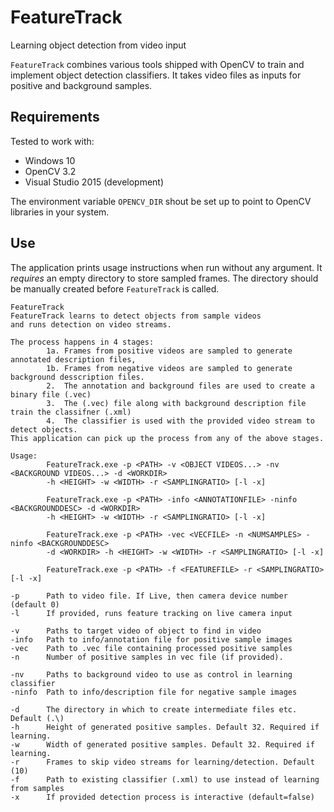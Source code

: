 # FeatureTrack
Learning object detection from video input

`FeatureTrack` combines various tools shipped with OpenCV to train and implement object detection classifiers. It takes video files as inputs for positive and background samples.

## Requirements
Tested to work with:

* Windows 10
* OpenCV 3.2
* Visual Studio 2015 (development)

The environment variable `OPENCV_DIR` shout be set up to point to OpenCV libraries in your system.

## Use
The application prints usage instructions when run without any argument. It *requires* an empty directory to store sampled frames. The directory should be manually created before `FeatureTrack` is called.

```
FeatureTrack
FeatureTrack learns to detect objects from sample videos
and runs detection on video streams.

The process happens in 4 stages:
        1a. Frames from positive videos are sampled to generate annotated description files,
        1b. Frames from negative videos are sampled to generate background desscription files.
        2.  The annotation and background files are used to create a binary file (.vec)
        3.  The (.vec) file along with background description file train the classifner (.xml)
        4.  The classifier is used with the provided video stream to detect objects.
This application can pick up the process from any of the above stages.

Usage:
        FeatureTrack.exe -p <PATH> -v <OBJECT VIDEOS...> -nv <BACKGROUND VIDEOS...> -d <WORKDIR>
        -h <HEIGHT> -w <WIDTH> -r <SAMPLINGRATIO> [-l -x]

        FeatureTrack.exe -p <PATH> -info <ANNOTATIONFILE> -ninfo <BACKGROUNDDESC> -d <WORKDIR>
        -h <HEIGHT> -w <WIDTH> -r <SAMPLINGRATIO> [-l -x]

        FeatureTrack.exe -p <PATH> -vec <VECFILE> -n <NUMSAMPLES> -ninfo <BACKGROUNDDESC>
        -d <WORKDIR> -h <HEIGHT> -w <WIDTH> -r <SAMPLINGRATIO> [-l -x]

        FeatureTrack.exe -p <PATH> -f <FEATUREFILE> -r <SAMPLINGRATIO> [-l -x]

-p      Path to video file. If Live, then camera device number (default 0)
-l      If provided, runs feature tracking on live camera input

-v      Paths to target video of object to find in video
-info   Path to info/annotation file for positive sample images
-vec    Path to .vec file containing processed positive samples
-n      Number of positive samples in vec file (if provided).

-nv     Paths to background video to use as control in learning classifier
-ninfo  Path to info/description file for negative sample images

-d      The directory in which to create intermediate files etc. Default (.\)
-h      Height of generated positive samples. Default 32. Required if learning.
-w      Width of generated positive samples. Default 32. Required if learning.
-r      Frames to skip video streams for learning/detection. Default (10)
-f      Path to existing classifier (.xml) to use instead of learning from samples
-x      If provided detection process is interactive (default=false)
```
